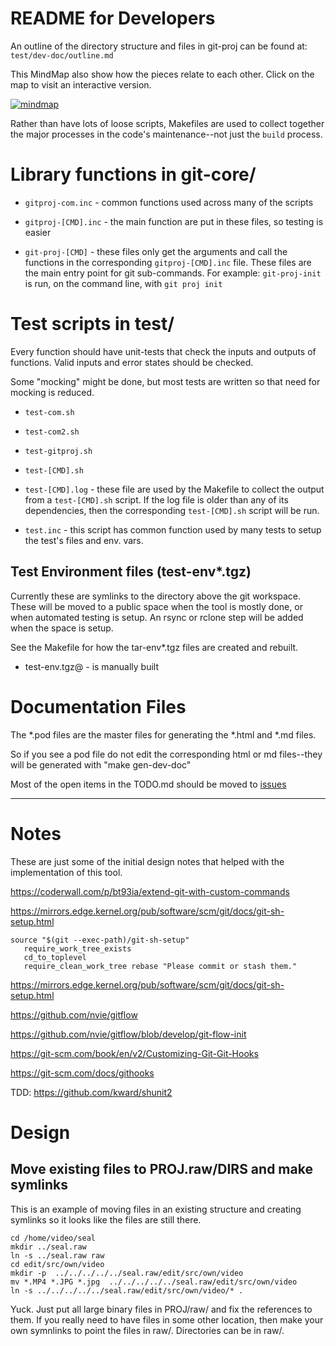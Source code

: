 # README for Developers

An outline of the directory structure and files in git-proj can be
found at: `test/dev-doc/outline.md`

This MindMap also show how the pieces relate to each other. Click on
the map to visit an interactive version.

[![mindmap](https://atlas.mindmup.com/bruceraf/git_proj_organization/thumb.png)](https://atlas.mindmup.com/bruceraf/git_proj_organization/index.html)

Rather than have lots of loose scripts, Makefiles are used to collect
together the major processes in the code's maintenance--not just the
`build` process.

# Library functions in git-core/

* `gitproj-com.inc` - common functions used across many of the scripts

* `gitproj-[CMD].inc` - the main function are put in these files, so
testing is easier

* `git-proj-[CMD]` - these files only get the arguments and call the
functions in the corresponding `gitproj-[CMD].inc` file. These files
are the main entry point for git sub-commands. For example:
`git-proj-init` is run, on the command line, with `git proj init`

# Test scripts in test/

Every function should have unit-tests that check the inputs and
outputs of functions. Valid inputs and error states should be checked.

Some "mocking" might be done, but most tests are written so that need
for mocking is reduced.

* `test-com.sh`

* `test-com2.sh`

* `test-gitproj.sh`

* `test-[CMD].sh`

* `test-[CMD].log` - these file are used by the Makefile to collect the
output from a `test-[CMD].sh` script. If the log file is older than any
of its dependencies, then the corresponding `test-[CMD].sh` script will
be run.

* `test.inc` - this script has common function used by many tests to
setup the test's files and env. vars.

## Test Environment files (test-env*.tgz)

Currently these are symlinks to the directory above the git workspace.
These will be moved to a public space when the tool is mostly done, or
when automated testing is setup. An rsync or rclone step will be added when
the space is setup.

See the Makefile for how the tar-env*.tgz files are created and rebuilt.

* test-env.tgz@ - is manually built

# Documentation Files

The *.pod files are the master files for generating the *.html and
*.md files.

So if you see a pod file do not edit the corresponding html or md
files--they will be generated with "make gen-dev-doc"

Most of the open items in the TODO.md should be moved to
[issues](https://github.com/TurtleEngr/gitproj/issues)

----------

# Notes

These are just some of the initial design notes that helped with
the implementation of this tool.

https://coderwall.com/p/bt93ia/extend-git-with-custom-commands

https://mirrors.edge.kernel.org/pub/software/scm/git/docs/git-sh-setup.html

    source "$(git --exec-path)/git-sh-setup"
       require_work_tree_exists
       cd_to_toplevel
       require_clean_work_tree rebase "Please commit or stash them."

https://mirrors.edge.kernel.org/pub/software/scm/git/docs/git-sh-setup.html

https://github.com/nvie/gitflow

https://github.com/nvie/gitflow/blob/develop/git-flow-init

https://git-scm.com/book/en/v2/Customizing-Git-Git-Hooks

https://git-scm.com/docs/githooks

TDD: https://github.com/kward/shunit2

# Design

## Move existing files to PROJ.raw/DIRS and make symlinks

This is an example of moving files in an existing structure and
creating symlinks so it looks like the files are still there.

    cd /home/video/seal
    mkdir ../seal.raw
    ln -s ../seal.raw raw
    cd edit/src/own/video
    mkdir -p  ../../../../../seal.raw/edit/src/own/video
    mv *.MP4 *.JPG *.jpg  ../../../../../seal.raw/edit/src/own/video
    ln -s ../../../../../seal.raw/edit/src/own/video/* .

Yuck. Just put all large binary files in PROJ/raw/ and fix the
references to them. If you really need to have files in some other
location, then make your own symnlinks to point the files in
raw/. Directories can be in raw/.

